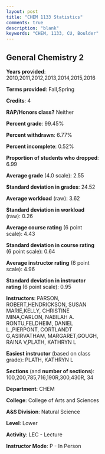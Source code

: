 ```yaml
---
layout: post
title: "CHEM 1133 Statistics"
comments: true
description: "blank"
keywords: "CHEM, 1133, CU, Boulder"
--- 
```

<head>
<script src="https://ajax.googleapis.com/ajax/libs/jquery/2.1.3/jquery.min.js"></script>
<script src="https://dl.dropboxusercontent.com/s/pc42nxpaw1ea4o9/highcharts.js?dl=0"></script>
<!-- <script src="../assets/js/highcharts.js"></script> -->
<style type="text/css">@font-face {
	font-family: "Bebas Neue";
	src: url(https://www.filehosting.org/file/details/544349/BebasNeue%20Regular.otf) format("opentype");
	}
	h1.Bebas { 
		font-family: "Bebas Neue", Verdana, Tahoma;
	}
</style>
</head>
<body>
	<div id="container" style="float: right; width: 45%; height: 88%; margin-left: 2.5%; margin-right: 2.5%;"></div>
	<script language="JavaScript">
		$(document).ready(function() {
		var chart = {type: 'column'};
		var title = {text: 'Grade Distribution'};
		var xAxis = {categories: ['A','B','C','D','F'],crosshair: true};
		var yAxis = {min: 0,title: {text: 'Percentage'}};
		var tooltip = {headerFormat: '<center><b><span style="font-size:20px">{point.key}</span></b></center>',
		               pointFormat: '<td style="padding:0"><b>{point.y:.1f}%</b></td>',
		               footerFormat: '</table>',shared: true,useHTML: true};
		var plotOptions = {column: {pointPadding: 0.0,borderWidth: 0}};  
		var credits = {enabled: false};var series= [{name: 'Percent',data: [17.43,35.26,33.8,8.23,5.28,]}];
		var json = {};
		json.chart = chart;
		json.title = title;
		json.tooltip = tooltip;
		json.xAxis = xAxis;
		json.yAxis = yAxis;  
		json.series = series;
		json.plotOptions = plotOptions;  
		json.credits = credits;
		$('#container').highcharts(json);
	});
	</script>
</body>
			   
## General Chemistry 2

**Years provided**: 2010,2011,2012,2013,2014,2015,2016

**Terms provided**: Fall,Spring

**Credits**: 4

**RAP/Honors class?** Neither

**Percent grade**: 99.45%

**Percent withdrawn**: 6.77%

**Percent incomplete**: 0.52%

**Proportion of students who dropped**: 6.99

**Average grade** (4.0 scale): 2.55

**Standard deviation in grades**: 24.52

**Average workload** (raw): 3.62

**Standard deviation in workload** (raw): 0.26

**Average course rating** (6 point scale): 4.43

**Standard deviation in course rating** (6 point scale): 0.64

**Average instructor rating** (6 point scale): 4.96

**Standard deviation in instructor rating** (6 point scale): 0.95

**Instructors**: PARSON, ROBERT,HENDRICKSON, SUSAN MARIE,KELLY, CHRISTINE MINA,CARLON, NABILAH A. RONTU,FELDHEIM, DANIEL L.,PIERPONT, CORTLANDT G,ASIRVATHAM, MARGARET,GOUGH, RAINA V,PLATH, KATHRYN L

**Easiest instructor** (based on class grade): PLATH, KATHRYN L

**Sections** (and **number of sections**): 100,200,785,716,190R,300,430R, 34

**Department**: CHEM

**College**: College of Arts and Sciences

**A&S Division**: Natural Science

**Level**: Lower

**Activity**: LEC - Lecture

**Instructor Mode**: P  - In Person